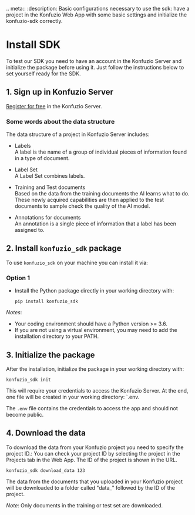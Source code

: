 .. meta::
   :description: Basic configurations necessary to use the sdk: have a project in the Konfuzio Web App with some basic settings and initialize the konfuzio-sdk correctly.


# Install SDK

To test our SDK you need to have an account in the Konfuzio Server and initialize the package before using it. Just follow the instructions below to set yourself ready for the SDK.

## 1. Sign up in Konfuzio Server

[Register for free](https://app.konfuzio.com/accounts/signup/) in the Konfuzio Server.

### Some words about the data structure

The data structure of a project in Konfuzio Server includes:

* Labels  
A label is the name of a group of individual pieces of information found in a type of document.

* Label Set  
A Label Set combines labels.

* Training and Test documents  
Based on the data from the training documents the AI learns what to do. These newly acquired capabilities are then applied to the test documents to sample check the quality of the AI model.

* Annotations for documents  
An annotation is a single piece of information that a label has been assigned to.


## 2. Install `konfuzio_sdk` package

To use `konfuzio_sdk` on your machine you can install it via:

### Option 1

* Install the Python package directly in your working directory with:

  `pip install konfuzio_sdk`

*Notes*:
* Your coding environment should have a Python version >= 3.6.
* If you are not using a virtual environment, you may need to add the installation directory to your PATH.

## 3. Initialize the package

After the installation, initialize the package in your working directory with:

`konfuzio_sdk init`

This will require your credentials to access the Konfuzio Server.
At the end, one file will be created in your working directory: `.env.

The `.env` file contains the credentials to access the app and should not become public.

## 4. Download the data

To download the data from your Konfuzio project you need to specify the project ID.:
You can check your project ID by selecting the project in the Projects tab in the Web App.
The ID of the project is shown in the URL.

`konfuzio_sdk download_data 123`

The data from the documents that you uploaded in your Konfuzio project will be downloaded to a folder called "data_" 
followed by the ID of the project.

*Note*:
Only documents in the training or test set are downloaded.
